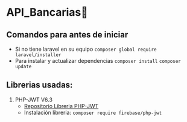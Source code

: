 # API_Bancarias🏦
## Comandos para antes de iniciar
* Si no tiene laravel en su equipo
`composer global require laravel/installer`
* Para instalar y actualizar dependencias
`composer install`
`composer update`
## Librerias usadas:
1. PHP-JWT V6.3
    * [Repositorio Libreria PHP-JWT](https://github.com/firebase/php-jwt)
    * Instalación libreria: `composer require firebase/php-jwt`